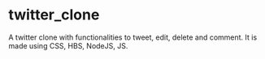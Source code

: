 # twitter_clone
A twitter clone with functionalities to tweet, edit, delete and comment. It is made using CSS, HBS, NodeJS, JS.
